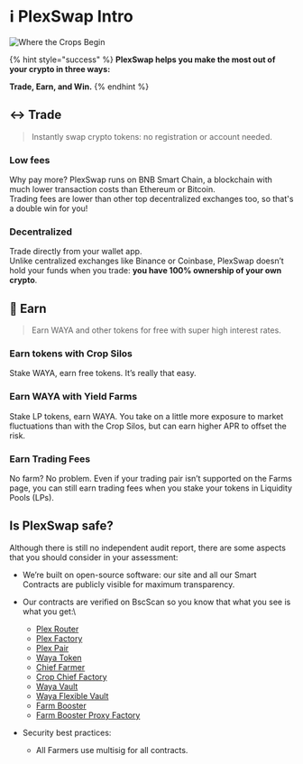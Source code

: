 # ℹ PlexSwap Intro

![Where the Crops Begin](.gitbook/assets/Where\_the\_Crops\_Begin-II.png)

{% hint style="success" %}
**PlexSwap helps you make the most out of your crypto in three ways:**

**Trade, Earn, and Win.**
{% endhint %}

## ↔️ Trade

> Instantly swap crypto tokens: no registration or account needed.

### Low fees

Why pay more? PlexSwap runs on BNB Smart Chain, a blockchain with much lower transaction costs than Ethereum or Bitcoin.\
Trading fees are lower than other top decentralized exchanges too, so that's a double win for you!

### Decentralized

Trade directly from your wallet app.\
Unlike centralized exchanges like Binance or Coinbase, PlexSwap doesn’t hold your funds when you trade: **you have 100% ownership of your own crypto**.

## 💸 Earn

> Earn WAYA and other tokens for free with super high interest rates.

### Earn tokens with Crop Silos

Stake WAYA, earn free tokens. It’s really that easy.

### Earn WAYA with Yield Farms

Stake LP tokens, earn WAYA. You take on a little more exposure to market fluctuations than with the Crop Silos, but can earn higher APR to offset the risk.

### Earn Trading Fees

No farm? No problem. Even if your trading pair isn’t supported on the Farms page, you can still earn trading fees when you stake your tokens in Liquidity Pools (LPs).

## Is PlexSwap safe?

Although there is still no independent audit report, there are some aspects that you should consider in your assessment:

* We’re built on open-source software: our site and all our Smart Contracts are publicly visible for maximum transparency.
* Our contracts are verified on BscScan so you know that what you see is what you get:\\
  * [Plex Router](https://bscscan.com/address/0x4bAa3F9f24B97aa67B0A0f080bA3A9c994c6AE93#code)
  * [Plex Factory](https://bscscan.com/address/0x580B12Fcc6247E7bA7a02324Ea6Aa6604d0BEC7A#code)
  * [Plex Pair](https://bscscan.com/address/0x539Df50cf6fc29d560413d669A5Bb78cB342029B#code)
  * [Waya Token](https://bscscan.com/address/0x32d9F70F6eF86718A51021ad269522Abf4CFFE49#code)
  * [Chief Farmer](https://bscscan.com/address/0x4D4408eA016357BB334eAd40F14dcF0dfd164Dbe#code)
  * [Crop Chief Factory](https://bscscan.com/address/0xDa804bEC9260C2131a61A2065879AAFc30261f60#code)
  * [Waya Vault](https://bscscan.com/address/0x7899654d3C4f2eEe352c833BD3aBE67Fb18A4D71#code)
  * [Waya Flexible Vault](https://bscscan.com/address/0xB584cA7F7774EB9a68E60C032C45f0Efe9539AFE#code)
  * [Farm Booster](https://bscscan.com/address/0x1A8B1dA52599E31B4BEC6240704F218be001eF84#code)
  * [Farm Booster Proxy Factory](https://bscscan.com/address/0x5D99aAa3838429c242142B8f00152714C88486a5#code)

* Security best practices:
  * All Farmers use multisig for all contracts.
